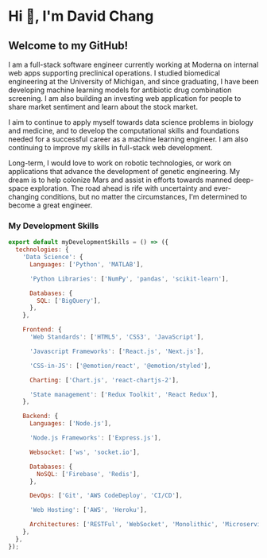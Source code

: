 # Hi 👋, I'm David Chang

## Welcome to my GitHub!

I am a full-stack software engineer currently working at Moderna on internal web apps supporting preclinical operations. I studied biomedical engineering at the University of Michigan, and since graduating, I have been developing machine learning models for antibiotic drug combination screening. I am also building an investing web application for people to share market sentiment and learn about the stock market.

I aim to continue to apply myself towards data science problems in biology and medicine, and to develop the computational skills and foundations needed for a successful career as a machine learning engineer. I am also continuing to improve my skills in full-stack web development.

Long-term, I would love to work on robotic technologies, or work on applications that advance the development of genetic engineering. My dream is to help colonize Mars and assist in efforts towards manned deep-space exploration. The road ahead is rife with uncertainty and ever-changing conditions, but no matter the circumstances, I'm determined to become a great engineer.

### My Development Skills

```javascript
export default myDevelopmentSkills = () => ({
  technologies: {
    'Data Science': {
      Languages: ['Python', 'MATLAB'],

      'Python Libraries': ['NumPy', 'pandas', 'scikit-learn'],

      Databases: {
        SQL: ['BigQuery'],
      },
    },

    Frontend: {
      'Web Standards': ['HTML5', 'CSS3', 'JavaScript'],

      'Javascript Frameworks': ['React.js', 'Next.js'],

      'CSS-in-JS': ['@emotion/react', '@emotion/styled'],

      Charting: ['Chart.js', 'react-chartjs-2'],

      'State management': ['Redux Toolkit', 'React Redux'],
    },

    Backend: {
      Languages: ['Node.js'],

      'Node.js Frameworks': ['Express.js'],

      Websocket: ['ws', 'socket.io'],

      Databases: {
        NoSQL: ['Firebase', 'Redis'],
      },

      DevOps: ['Git', 'AWS CodeDeploy', 'CI/CD'],

      'Web Hosting': ['AWS', 'Heroku'],

      Architectures: ['RESTFul', 'WebSocket', 'Monolithic', 'Microservices'],
    },
  },
});
```

